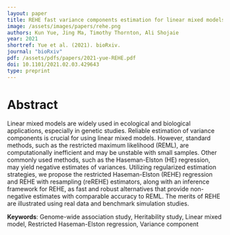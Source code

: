 ```yaml
---
layout: paper
title: REHE fast variance components estimation for linear mixed models
image: /assets/images/papers/rehe.png
authors: Kun Yue, Jing Ma, Timothy Thornton, Ali Shojaie 
year: 2021
shortref: Yue et al. (2021). bioRxiv.
journal: "bioRxiv"
pdf: /assets/pdfs/papers/2021-yue-REHE.pdf
doi: 10.1101/2021.02.03.429643
type: preprint
---
```


# Abstract

Linear mixed models are widely used in ecological and biological applications, especially in genetic studies. Reliable estimation of variance components is crucial for using linear mixed models. However, standard methods, such as the restricted maximum likelihood (REML), are computationally inefficient and may be unstable with small samples. Other commonly used methods, such as the Haseman-Elston (HE) regression, may yield negative estimates of variances. Utilizing regularized estimation strategies, we propose the restricted Haseman-Elston (REHE) regression and REHE with resampling (reREHE) estimators, along with an inference framework for REHE, as fast and robust alternatives that provide non-negative estimates with comparable accuracy to REML. The merits of REHE are illustrated using real data and benchmark simulation studies.

**Keywords**: Genome-wide association study, Heritability study, Linear mixed model, Restricted Haseman-Elston
regression, Variance component

